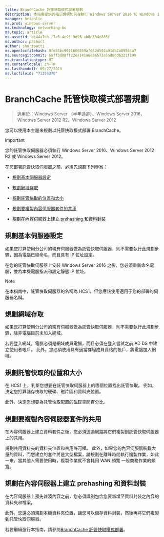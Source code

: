 ```yaml
---
title: BranchCache 託管快取模式部署規劃
description: 本指南提供的指示說明如何在執行 Windows Server 2016 和 Windows 10 的電腦上，以託管快取模式部署 BranchCache。
manager: brianlic
ms.prod: windows-server
ms.technology: networking-bc
ms.topic: article
ms.assetid: bc44a7db-f7a5-4e95-9d95-ab8d334e885f
ms.author: pashort
author: shortpatti
ms.openlocfilehash: 0fe55bc9971606559af652d592a91db7a89544a7
ms.sourcegitcommit: 6aff3d88ff22ea141a6ea6572a5ad8dd6321f199
ms.translationtype: MT
ms.contentlocale: zh-TW
ms.lasthandoff: 09/27/2019
ms.locfileid: "71356370"
---
```

# <a name="branchcache-hosted-cache-mode-deployment-planning"></a>BranchCache 託管快取模式部署規劃

>適用於：Windows Server （半年通道）、Windows Server 2016、Windows Server 2012 R2、Windows Server 2012

您可以使用本主題來規劃以託管快取模式部署 BranchCache。

>[!IMPORTANT]
>您的託管快取伺服器必須執行 Windows Server 2016、Windows Server 2012 R2 或 Windows Server 2012。

在您部署託管快取伺服器之前，必須先規劃下列專案：

- [規劃基本伺服器設定](#bkmk_basic)

- [規劃網域存取](#bkmk_domain)

- [規劃託管快取的位置和大小](#bkmk_cachelocation)

- [規劃要複製內容伺服器套件的共用](#bkmk_package)

- [規劃在內容伺服器上建立 prehashing 和資料封裝](#bkmk_prehash)

## <a name="bkmk_basic"></a>規劃基本伺服器設定
  
如果您打算使用分公司的現有伺服器做為託管快取伺服器，則不需要執行此規劃步驟，因為電腦已經命名，而且具有 IP 位址設定。

在您的託管快取伺服器上安裝 Windows Server 2016 之後，您必須重新命名電腦，並為本機電腦指派和設定靜態 IP 位址。

>[!NOTE]
>在本指南中，託管快取伺服器的名稱為 HCS1，但您應該使用適用于您的部署的伺服器名稱。

## <a name="bkmk_domain"></a>規劃網域存取

如果您打算使用分公司的現有伺服器做為託管快取伺服器，則不需要執行此規劃步驟，除非電腦目前未加入網域。
  
若要登入網域，電腦必須是網域成員電腦，而且必須在登入嘗試之前 AD DS 中建立使用者帳戶。 此外，您必須使用具有適當群組成員資格的帳戶，將電腦加入網域。

## <a name="bkmk_cachelocation"></a>規劃託管快取的位置和大小

在 HCS1 上，判斷您想要在託管快取伺服器上的哪個位置找出託管快取。 例如，決定您打算儲存快取的硬碟、磁片區和資料夾位置。

此外，決定您想要為託管快取配置的磁碟空間百分比。

## <a name="bkmk_package"></a>規劃要複製內容伺服器套件的共用

在內容伺服器上建立資料套件之後，您必須透過網路將它們複製到託管快取伺服器上的共用。

規劃共用資料夾的資料夾位置和共用許可權。 此外，如果您的內容伺服器裝載大量的資料，而您建立的套件將是大型檔案，請規劃在離峰時間執行複製作業，如此一來，當其他人需要使用時，複製作業就不會耗用 WAN 頻寬 一般商務作業的頻寬。

## <a name="bkmk_prehash"></a>規劃在內容伺服器上建立 prehashing 和資料封裝

在內容伺服器上預先雜湊內容之前，您必須識別包含您要新增至資料封裝之內容的資料夾和檔案。 

此外，您還必須規劃本機資料夾位置，讓您可以儲存資料封裝，然後再將它們複製到託管快取伺服器。

若要繼續進行本指南，請參閱[BranchCache 託管快取模式部署](4-Bc-Hcm-Deployment.md)。
